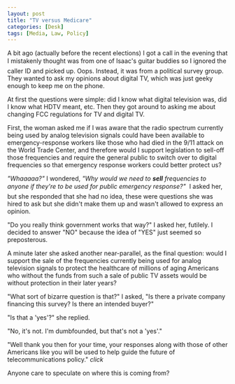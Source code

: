 ```yaml
---
layout: post
title: "TV versus Medicare"
categories: [Desk]
tags: [Media, Law, Policy]
---
```

A bit ago (actually before the recent elections) I got a call in the evening that I mistakenly thought was from one of Isaac's guitar buddies &#151; so I ignored the caller ID and picked up. Oops. Instead, it was from a political survey group. They wanted to ask my opinions about digital TV, which was just geeky enough to keep me on the phone.

<!--more-->
At first the questions were simple: did I know what digital television was, did I know what HDTV meant, etc. Then they got around to asking me about changing FCC regulations for TV and digital TV.

First, the woman asked me if I was aware that the radio spectrum currently being used by analog television signals could have been available to emergency-response workers like those who had died in the 9/11 attack on the World Trade Center, and therefore would I support legislation to sell-off those frequencies and require the general public to switch over to digital frequencies so that emergency response workers could better protect us?

<i>"Whaaaaa?"</i> I wondered, <i>"Why would we need to <b>sell</b> frequencies to anyone if they're to be used for public emergency response?"</i> &#151; I asked her, but she responded that she had no idea, these were questions she was hired to ask but she didn't make them up and wasn't allowed to express an opinion.

"Do you really think government works that way?" I asked her, futilely. I decided to answer "NO" because the idea of "YES" just seemed so preposterous.

A minute later she asked another near-parallel, as the final question: would I support the sale of the frequencies currently being used for analog television signals to protect the healthcare of millions of aging Americans who without the funds from such a sale of public TV assets would be without protection in their later years?

"What sort of bizarre question is that?" I asked, "Is there a private company financing this survey? Is there an intended buyer?"

"Is that a 'yes'?" she replied.

"No, it's not. I'm dumbfounded, but that's not a 'yes'."

"Well thank you then for your time, your responses along with those of other Americans like you will be used to help guide the future of telecommunications policy." <i>click</i>

Anyone care to speculate on where this is coming from?
